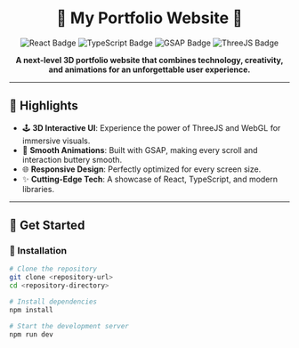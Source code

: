 <h1 align="center">🚀 My Portfolio Website 🚀</h1>
<p align="center">
  <img src="https://img.shields.io/badge/React-%5E18.0.0-blue" alt="React Badge">
  <img src="https://img.shields.io/badge/TypeScript-%5E4.0.0-blueviolet" alt="TypeScript Badge">
  <img src="https://img.shields.io/badge/GSAP-Club_Plugins-green" alt="GSAP Badge">
  <img src="https://img.shields.io/badge/ThreeJS-%5E0.150.0-black" alt="ThreeJS Badge">
</p>
<p align="center">
  <b>A next-level 3D portfolio website that combines technology, creativity, and animations for an unforgettable user experience.</b>
</p>

---

## 🌟 Highlights

- 🕹️ **3D Interactive UI**: Experience the power of ThreeJS and WebGL for immersive visuals.
- 💨 **Smooth Animations**: Built with GSAP, making every scroll and interaction buttery smooth.
- 🌐 **Responsive Design**: Perfectly optimized for every screen size.
- ✨ **Cutting-Edge Tech**: A showcase of React, TypeScript, and modern libraries.

---

## 🚒 Get Started

### 🔧 Installation

```bash
# Clone the repository
git clone <repository-url>
cd <repository-directory>

# Install dependencies
npm install

# Start the development server
npm run dev

